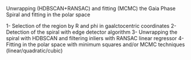 Unwrapping (HDBSCAN+RANSAC) and fitting (MCMC) the Gaia Phase Spiral and fitting in the polar space

1- Selection of the region by R and phi in gaalctocentric coordinates
2- Detection of the spiral with edge detector algorithm
3- Unwrapping the spiral with HDBSCAN and filtering inliers with RANSAC linear regressor
4- Fitting in the polar space with minimum squares and/or MCMC techniques (linear/quadratic/cubic)
